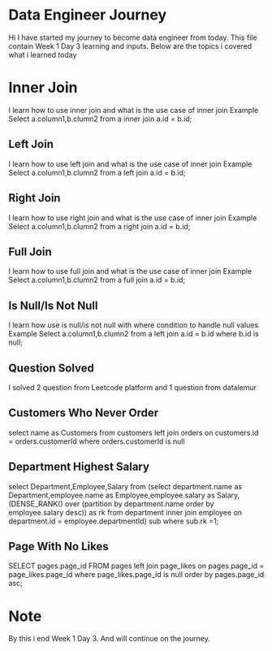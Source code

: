 # Data Engineer Journey

Hi I have started my journey to become data engineer from today. This file contain Week 1 Day 3 learning and inputs. Below are the topics i covered what i learned today


# Inner Join

I learn how to use inner join and what is the use case of inner join
Example
Select a.column1,b.clumn2 from a inner join a.id = b.id;
## Left Join

I learn how to use left join and what is the use case of inner join
Example 
Select a.column1,b.clumn2 from a left join a.id = b.id;
## Right Join

I learn how to use right join and what is the use case of inner join
Example 
Select a.column1,b.clumn2 from a right join a.id = b.id;
## Full Join

I learn how to use full join and what is the use case of inner join
Example 
Select a.column1,b.clumn2 from a full join a.id = b.id;
## Is Null/Is Not Null

I learn how use is null/is not null with where condition to handle null values
Example
Select a.column1,b.clumn2 from a left join a.id = b.id where b.id is null;

## Question Solved
I solved 2 question from Leetcode platform and 1 question from datalemur
##  Customers Who Never Order

select name as Customers from customers left  join orders on customers.id = orders.customerId where orders.customerId is  null


## Department Highest Salary


select Department,Employee,Salary from  (select department.name as Department,employee.name as Employee,employee.salary as Salary,(DENSE_RANK()  over  (partition  by department.name order  by employee.salary desc))  as rk from department inner  join employee on department.id = employee.departmentId) sub where sub.rk =1;


##  Page With No Likes
SELECT pages.page_id FROM pages left join page_likes on pages.page_id = page_likes.page_id where page_likes.page_id is null order by pages.page_id asc;


# Note
By this i end Week 1 Day 3. And will continue on the journey.